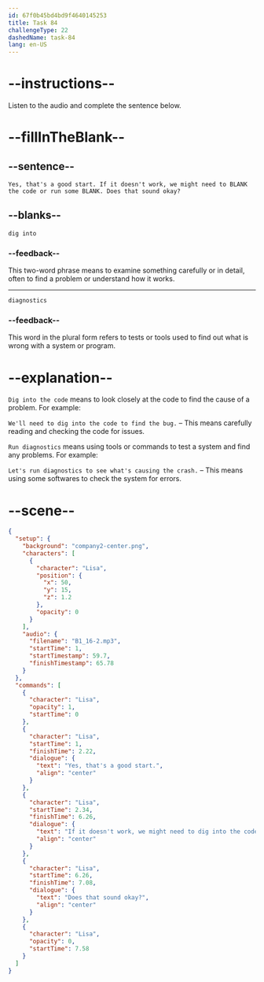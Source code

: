 ```yaml
---
id: 67f0b45bd4bd9f4640145253
title: Task 84
challengeType: 22
dashedName: task-84
lang: en-US
---
```


<!-- (Audio) Lisa: Yes, that's a good start. If it doesn't work, we might need to dig into the code or run some diagnostics. Does that sound okay? -->

# --instructions--

Listen to the audio and complete the sentence below.

# --fillInTheBlank--

## --sentence--

`Yes, that's a good start. If it doesn't work, we might need to BLANK the code or run some BLANK. Does that sound okay?`

## --blanks--

`dig into`

### --feedback--

This two-word phrase means to examine something carefully or in detail, often to find a problem or understand how it works.

---

`diagnostics`

### --feedback--

This word in the plural form refers to tests or tools used to find out what is wrong with a system or program.

# --explanation--

`Dig into the code` means to look closely at the code to find the cause of a problem. For example:

`We'll need to dig into the code to find the bug.` – This means carefully reading and checking the code for issues.

`Run diagnostics` means using tools or commands to test a system and find any problems. For example:

`Let's run diagnostics to see what's causing the crash.` – This means using some softwares to check the system for errors.

# --scene--

```json
{
  "setup": {
    "background": "company2-center.png",
    "characters": [
      {
        "character": "Lisa",
        "position": {
          "x": 50,
          "y": 15,
          "z": 1.2
        },
        "opacity": 0
      }
    ],
    "audio": {
      "filename": "B1_16-2.mp3",
      "startTime": 1,
      "startTimestamp": 59.7,
      "finishTimestamp": 65.78
    }
  },
  "commands": [
    {
      "character": "Lisa",
      "opacity": 1,
      "startTime": 0
    },
    {
      "character": "Lisa",
      "startTime": 1,
      "finishTime": 2.22,
      "dialogue": {
        "text": "Yes, that's a good start.",
        "align": "center"
      }
    },
    {
      "character": "Lisa",
      "startTime": 2.34,
      "finishTime": 6.26,
      "dialogue": {
        "text": "If it doesn't work, we might need to dig into the code or run some diagnostics.",
        "align": "center"
      }
    },
    {
      "character": "Lisa",
      "startTime": 6.26,
      "finishTime": 7.08,
      "dialogue": {
        "text": "Does that sound okay?",
        "align": "center"
      }
    },
    {
      "character": "Lisa",
      "opacity": 0,
      "startTime": 7.58
    }
  ]
}
```

